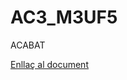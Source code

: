 # AC3_M3UF5

ACABAT

[Enllaç al document](https://docs.google.com/document/d/1zDFcYiTGVbgH_dvl8Iw1RoITuN04zPdtuK9PXdcdP38/edit?usp=sharing)

